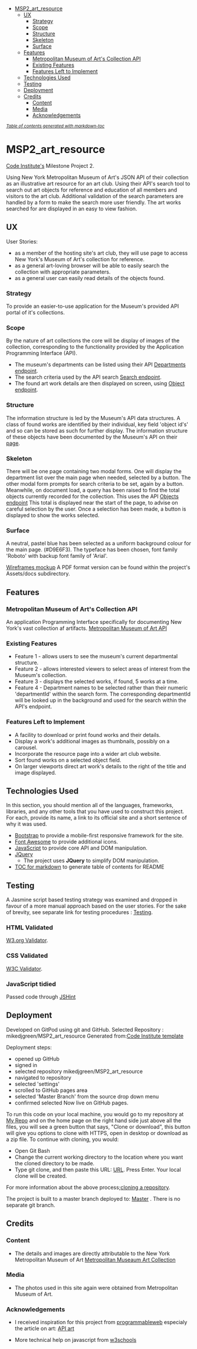 - [MSP2_art_resource](#msp2-art-resource)
  * [UX](#ux)
    + [Strategy](#strategy)
    + [Scope](#scope)
    + [Structure](#structure)
    + [Skeleton](#skeleton)
    + [Surface](#surface)
  * [Features](#features)
    + [Metropolitan Museum of Art's Collection API](#metropolitan-museum-of-art-s-collection-api)
    + [Existing Features](#existing-features)
    + [Features Left to Implement](#features-left-to-implement)
  * [Technologies Used](#technologies-used)
  * [Testing](#testing)
  * [Deployment](#deployment)
  * [Credits](#credits)
    + [Content](#content)
    + [Media](#media)
    + [Acknowledgements](#acknowledgements)

<small><i><a href='http://ecotrust-canada.github.io/markdown-toc/'>Table of contents generated with markdown-toc</a></i></small>

# MSP2_art_resource

[Code Institute's](https://codeinstitute.net/) Milestone Project 2.

Using New York Metropolitan Museum of Art's JSON API of their collection as an illustrative art resource for an art club. 
Using their API's search tool to search out art objects for reference and education of all members and visitors to the art club.
Additional validation of the search parameters are handled by a form to make the search more user friendly.
The art works searched for are displayed in an easy to view fashion.
 
## UX
 
User Stories:
- as a member of the hosting site's art club, they will use page to access New York's Museum of Art's collection for reference.
- as a general art-loving browser will be able to easily search the collection with appropriate parameters.
- as a general user can easily read details of the objects found.

### Strategy
To provide an easier-to-use application for the Museum's provided API portal of it's collections.

### Scope
By the nature of art collections the core will be display of images of the collection, corresponding to the functionality provided by the Application Programming Interface (API).
- The museum's departments can be listed using their API [Departments endpoint](https://collectionapi.metmuseum.org/public/collection/v1/departments).
- The search criteria used by the API search [Search endpoint](https://collectionapi.metmuseum.org/public/collection/v1/search).
- The found art work details are then displayed on screen, using [Object endpoint](https://collectionapi.metmuseum.org/public/collection/v1/objects/[objectID]).

### Structure
The information structure is led by the Museum's API data structures.
A class of found works are identified by their individual, key field 'object id's' and so can be stored as such for further display.
The information structure of these objects have been documented by the Museum's API on their [page](https://metmuseum.github.io/#object). 


### Skeleton
There will be one page containing two modal forms.
One will display the department list over the main page when needed, selected by a button.
The other modal form prompts for search criteria to be set, again by a button.
Meanwhile, on document load, a query has been raised to find the total objects currently recorded for the collection.
This uses the API [Objects endpoint](https://collectionapi.metmuseum.org/public/collection/v1/objects)
This total is displayed near the start of the page, to advise on careful selection by the user.
Once a selection has been made, a button is displayed to show the works selected.

### Surface
A neutral, pastel blue has been selected as a uniform background colour for the main page. (#D9E6F3).
The typeface has been chosen, font family 'Roboto' with backup font family of 'Arial'.


[Wireframes mockup](assets/docs/MSP2_art_resource.pdf)
A PDF format version can be found within the project's Assets/docs subdirectory.


## Features

### Metropolitan Museum of Art's Collection API
An application Programming Interface specifically for documenting New York's vast collection af artifacts. 
[Metropolitan Museum of Art API](https://metmuseum.github.io/)
 
### Existing Features
- Feature 1 - allows users to see the museum's current departmental structure.
- Feature 2 - allows interested viewers to select areas of interest from the Museum's collection.
- Feature 3 - displays the selected works, if found, 5 works at a time.
- Feature 4 - Department names to be selected rather than their numeric 'departmentId' within the search form. 
              The corresponding departmentId will be looked up in the background and used for the search within the API's endpoint.

### Features Left to Implement

- A facility to download or print found works and their details.
- Display a work's additional images as thumbnails, possibly on a carousel.
- Incorporate the resource page into a wider art club website.
- Sort found works on a selected object field.
- On larger viewports direct art work's details to the right of the title and image displayed.

## Technologies Used

In this section, you should mention all of the languages, frameworks, libraries, and any other tools that you have used to construct this project. 
For each, provide its name, a link to its official site and a short sentence of why it was used.

- [Bootstrap](https://getbootstrap.com/) to provide a mobile-first responsive framework for the site.
- [Font Awesome](https://fontawesome.com/) to provide additional icons.
- [JavaScript](https://www.javascript.com/) to provide core API and DOM manipulation.
- [JQuery](https://jquery.com)
    - The project uses **JQuery** to simplify DOM manipulation.
- [TOC for markdown](https://ecotrust-canada.github.io/markdown-toc/) to generate table of contents for README


## Testing

A Jasmine script based testing strategy was examined and dropped in favour of a more manual approach based on the user stories.
For the sake of brevity, see separate link for testing procedures :
[Testing](assets/docs/TESTING.md).  

### HTML Validated
[W3.org Validator](https://validator.w3.org/nu/?doc=https://mikedjgreen.github.io/MSP2_art_resource/index.html).

### CSS Validated
[W3C Validator](http://jigsaw.w3.org/css-validator/validator?uri=https://mikedjgreen.github.io/MSP2_art_resource/assets/css/stylesheet.css).

### JavaScript tidied
Passed code through [JSHint](https://jshint.com/about/)

## Deployment

Developed on GitPod using git and GitHub.
Selected Repository : mikedjgreen/MSP2_art_resource
Generated from:[Code Institute template]( https://github.com/Code-Institute-Org/gitpod-full-template)

Deployment steps:
- opened up GitHub
- signed in
- selected repository mikedjgreen/MSP2_art_resource
- navigated to repository
- selected 'settings'
- scrolled to GitHub pages area
- selected 'Master Branch' from the source drop down menu
- confirmed selected
Now live on GitHub pages.

To run this code on your local machine, you would go to my repository at [My Repo](https://github.com/mikedjgreen/MSP2_art_resource) and on the home page on the right hand side just above all the files, you will see a green button that says, "Clone or download", this button will give you options to clone with HTTPS, open in desktop or download as a zip file.
To continue with cloning, you would:
- Open Git Bash
- Change the current working directory to the location where you want the cloned directory to be made.
- Type git clone, and then paste this URL: [URL](https://github.com/mikedjgreen/MSP2_art_resource.git). Press Enter. Your local clone will be created.

For more information about the above process;[cloning a repository](https://help.github.com/en/github/creating-cloning-and-archiving-repositories/cloning-a-repository ).


The project is built to a master branch deployed to: 
[Master](https://mikedjgreen.github.io/MSP2_art_resource/) .
There is no separate git branch.

## Credits

### Content
- The details and images are directly attributable to the New York Metropolitan Museum of Art [Metropolitan Museaum Art Collection](https://www.metmuseum.org/art/collection)

### Media
- The photos used in this site again were obtained from Metropolitan Museum of Art.

### Acknowledgements

- I received inspiration for this project from [programmableweb](https://www.programmableweb.com/api-university) especialy the article on art: [API art](https://www.programmableweb.com/news/14-most-popular-art-apis/brief/2020/07/19)

- More technical help on javascript from [w3schools](https://www.w3schools.com/js/default.asp)
